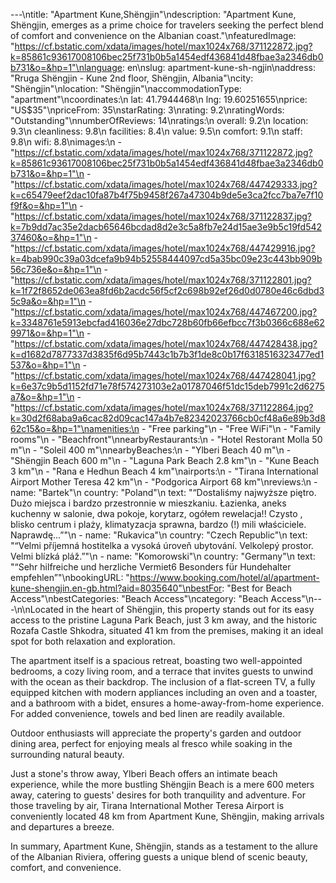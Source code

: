 ---\ntitle: "Apartment Kune,Shëngjin"\ndescription: "Apartment Kune, Shëngjin, emerges as a prime choice for travelers seeking the perfect blend of comfort and convenience on the Albanian coast."\nfeaturedImage: "https://cf.bstatic.com/xdata/images/hotel/max1024x768/371122872.jpg?k=85861c93617008106bec25f731b0b5a1454edf436841d48fbae3a2346db0b731&o=&hp=1"\nlanguage: en\nslug: apartment-kune-sh-ngjin\naddress: "Rruga Shëngjin - Kune 2nd floor, Shëngjin, Albania"\ncity: "Shëngjin"\nlocation: "Shëngjin"\naccommodationType: "apartment"\ncoordinates:\n  lat: 41.7944468\n  lng: 19.60251655\nprice: "US$35"\npriceFrom: 35\nstarRating: 3\nrating: 9.2\nratingWords: "Outstanding"\nnumberOfReviews: 14\nratings:\n  overall: 9.2\n  location: 9.3\n  cleanliness: 9.8\n  facilities: 8.4\n  value: 9.5\n  comfort: 9.1\n  staff: 9.8\n  wifi: 8.8\nimages:\n  - "https://cf.bstatic.com/xdata/images/hotel/max1024x768/371122872.jpg?k=85861c93617008106bec25f731b0b5a1454edf436841d48fbae3a2346db0b731&o=&hp=1"\n  - "https://cf.bstatic.com/xdata/images/hotel/max1024x768/447429333.jpg?k=c65479eef2dac10fa87b4f75b9458f267a47304b9de5e3ca2fcc7ba7e7f10f9f&o=&hp=1"\n  - "https://cf.bstatic.com/xdata/images/hotel/max1024x768/371122837.jpg?k=7b9dd7ac35e2dacb65646bcdad8d2e3c5a8fb7e24d15ae3e9b5c19fd54237460&o=&hp=1"\n  - "https://cf.bstatic.com/xdata/images/hotel/max1024x768/447429916.jpg?k=4bab990c39a03dcefa9b94b52558444097cd5a35bc09e23c443bb909b56c736e&o=&hp=1"\n  - "https://cf.bstatic.com/xdata/images/hotel/max1024x768/371122801.jpg?k=1f72f8652de063ea8fd6b2acdc56f5cf2c698b92ef26d0d0780e46c6dbd35c9a&o=&hp=1"\n  - "https://cf.bstatic.com/xdata/images/hotel/max1024x768/447467200.jpg?k=3348761e5913ebcfad416036e27dbc728b60fb66efbcc7f3b0366c688e629971&o=&hp=1"\n  - "https://cf.bstatic.com/xdata/images/hotel/max1024x768/447428438.jpg?k=d1682d7877337d3835f6d95b7443c1b7b3f1de8c0b17f6318516323477ed1537&o=&hp=1"\n  - "https://cf.bstatic.com/xdata/images/hotel/max1024x768/447428041.jpg?k=6e37c9b5d1152fd71e78f574273103e2a01787046f51dc15deb7991c2d6275a7&o=&hp=1"\n  - "https://cf.bstatic.com/xdata/images/hotel/max1024x768/371122864.jpg?k=30d2f68aba9a6cac82d09cac147a4b7e82342023766cb0cf48a6e89b3d862c15&o=&hp=1"\namenities:\n  - "Free parking"\n  - "Free WiFi"\n  - "Family rooms"\n  - "Beachfront"\nnearbyRestaurants:\n  - "Hotel Restorant Molla 50 m"\n  - "Soleil 400 m"\nnearbyBeaches:\n  - "Ylberi Beach 40 m"\n  - "Shëngjin Beach 600 m"\n  - "Laguna Park Beach 2.8 km"\n  - "Kune Beach 3 km"\n  - "Rana e Hedhun Beach 4 km"\nairports:\n  - "Tirana International Airport Mother Teresa 42 km"\n  - "Podgorica Airport 68 km"\nreviews:\n  - name: "Bartek"\n    country: "Poland"\n    text: "“Dostaliśmy najwyższe piętro. Dużo miejsca i bardzo przestronnie w mieszkaniu. Łazienka, aneks kuchenny w salonie, dwa pokoje, korytarz, ogółem rewelacja!! Czysto , blisko centrum i plaży, klimatyzacja sprawna, bardzo (!) mili właściciele. Naprawdę...”"\n  - name: "Rukavica"\n    country: "Czech Republic"\n    text: "“Velmi příjemná hostitelka a vysoká úroveň ubytování. Velkolepý prostor. Velmi blízká pláž.”"\n  - name: "Komorowski"\n    country: "Germany"\n    text: "“Sehr hilfreiche und herzliche Vermiet6
Besonders für Hundehalter empfehlen”"\nbookingURL: "https://www.booking.com/hotel/al/apartment-kune-shengjin.en-gb.html?aid=8035640"\nbestFor: "Best for Beach Access"\nbestCategories: "Beach Access"\ncategory: "Beach Access"\n---\n\nLocated in the heart of Shëngjin, this property stands out for its easy access to the pristine Laguna Park Beach, just 3 km away, and the historic Rozafa Castle Shkodra, situated 41 km from the premises, making it an ideal spot for both relaxation and exploration.

The apartment itself is a spacious retreat, boasting two well-appointed bedrooms, a cozy living room, and a terrace that invites guests to unwind with the ocean as their backdrop. The inclusion of a flat-screen TV, a fully equipped kitchen with modern appliances including an oven and a toaster, and a bathroom with a bidet, ensures a home-away-from-home experience. For added convenience, towels and bed linen are readily available.

Outdoor enthusiasts will appreciate the property's garden and outdoor dining area, perfect for enjoying meals al fresco while soaking in the surrounding natural beauty. 

Just a stone's throw away, Ylberi Beach offers an intimate beach experience, while the more bustling Shëngjin Beach is a mere 600 meters away, catering to guests' desires for both tranquility and adventure. For those traveling by air, Tirana International Mother Teresa Airport is conveniently located 48 km from Apartment Kune, Shëngjin, making arrivals and departures a breeze.

In summary, Apartment Kune, Shëngjin, stands as a testament to the allure of the Albanian Riviera, offering guests a unique blend of scenic beauty, comfort, and convenience.